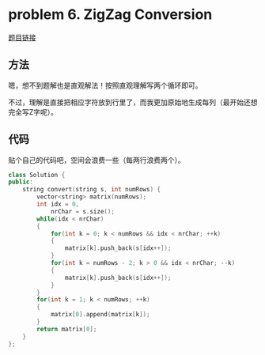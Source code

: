 # problem 6. ZigZag Conversion

[题目链接](https://leetcode.com/problems/zigzag-conversion/)

## 方法

嗯，想不到题解也是直观解法！按照直观理解写两个循环即可。

不过，理解是直接把相应字符放到行里了，而我更加原始地生成每列（最开始还想完全写Z字呢）。

## 代码

贴个自己的代码吧，空间会浪费一些（每两行浪费两个）。

```C++
class Solution {
public:
    string convert(string s, int numRows) {
        vector<string> matrix(numRows);
        int idx = 0,
            nrChar = s.size();
        while(idx < nrChar)
        {
            for(int k = 0; k < numRows && idx < nrChar; ++k)
            {
                matrix[k].push_back(s[idx++]);
            }
            for(int k = numRows - 2; k > 0 && idx < nrChar; --k)
            {
                matrix[k].push_back(s[idx++]);
            }
        }
        for(int k = 1; k < numRows; ++k)
        {
            matrix[0].append(matrix[k]);
        }
        return matrix[0];
    }
};
```